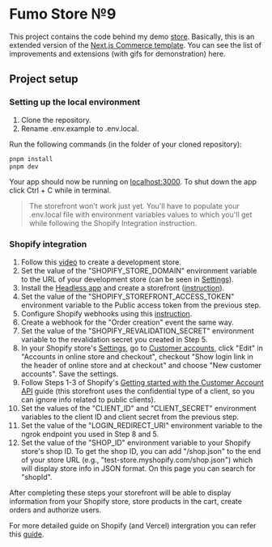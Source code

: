 # Fumo Store №9

This project contains the code behind my demo [store](https://fumo-store-9.vercel.app/). Basically, this is an extended version of the [Next.js Commerce template](https://github.com/vercel/commerce). You can see the list of improvements and extensions (with gifs for demonstration) here.

## Project setup

### Setting up the local environment

1. Clone the repository.
2. Rename .env.example to .env.local.

Run the following commands (in the folder of your cloned repository):

```bash
pnpm install
pnpm dev
```

Your app should now be running on [localhost:3000](http://localhost:3000/). To shut down the app click Ctrl + C while in terminal.

> The storefront won't work just yet. You'll have to populate your .env.local file with environment variables values to which you'll get while following the Shopify Integration instruction.

### Shopify integration

1. Follow this [video](https://youtu.be/CcLopj8zVJc) to create a development store.
2. Set the value of the "SHOPIFY_STORE_DOMAIN" environment variable to the URL of your development store (can be seen in [Settings](https://admin.shopify.com/store/store-for-instruction/settings)).
3. Install the [Headless app](https://apps.shopify.com/headless) and create a storefront ([instruction](https://vercel.com/docs/integrations/shopify#install-the-shopify-headless-app)).
4. Set the value of the "SHOPIFY_STOREFRONT_ACCESS_TOKEN" environment variable to the Public access token from the previous step.
5. Configure Shopify webhooks using this [instruction](https://vercel.com/docs/integrations/shopify#configure-shopify-webhooks).
6. Create a webhook for the "Order creation" event the same way.
7. Set the value of the "SHOPIFY_REVALIDATION_SECRET" environment variable to the revalidation secret you created in Step 5.
8. In your Shopify store's [Settings](https://admin.shopify.com/store/store-for-instruction/settings), go to [Customer accounts](https://admin.shopify.com/store/store-for-instruction/settings/customer_accounts), click "Edit" in "Accounts in online store and checkout", checkout "Show login link in the header of online store and at checkout" and choose "New customer accounts". Save the settings.
9. Follow Steps 1-3 of Shopify's [Getting started with the Customer Account API](https://shopify.dev/docs/custom-storefronts/building-with-the-customer-account-api/getting-started) guide (this storefront uses the confidential type of a client, so you can ignore info related to public clients).
10. Set the values of the "CLIENT_ID" and "CLIENT_SECRET" environment variables to the client ID and client secret from the previous step.
11. Set the value of the "LOGIN_REDIRECT_URI" environment variable to the ngrok endpoint you used in Step 8 and 5.
12. Set the value of the "SHOP_ID" environment variable to your Shopify store's shop ID.
    To get the shop ID, you can add "/shop.json" to the end of your store URL (e.g., "test-store.myshopify.com/shop.json") which will display store info in JSON format. On this page you can search for "shopId".

After completing these steps your storefront will be able to display information from your Shopify store, store products in the cart, create orders and authorize users.

For more detailed guide on Shopify (and Vercel) intergration you can refer this [guide](https://vercel.com/docs/integrations/shopify).
